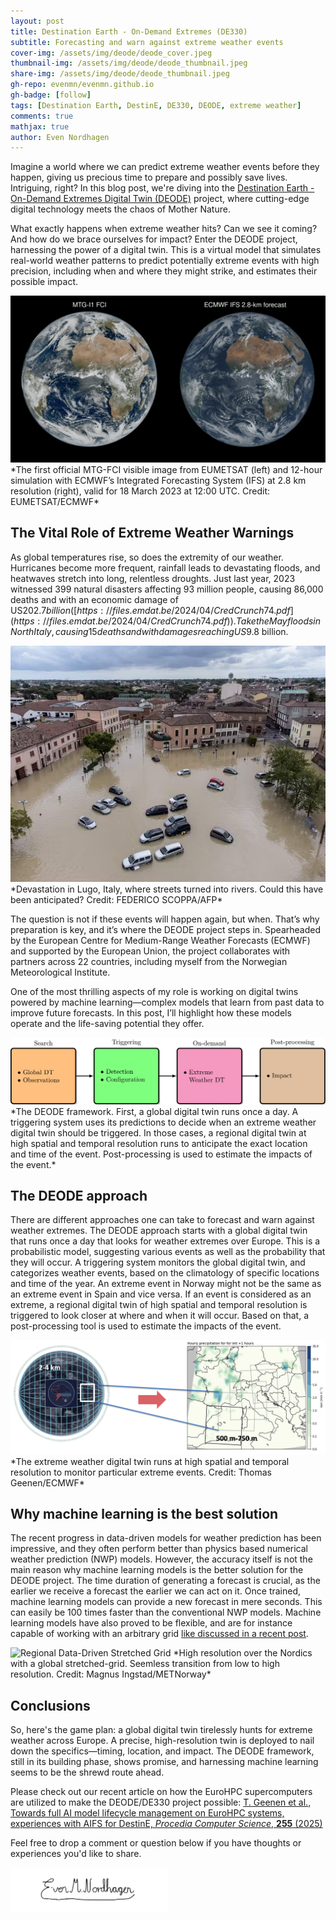 ```yaml
---
layout: post
title: Destination Earth - On-Demand Extremes (DE330)
subtitle: Forecasting and warn against extreme weather events
cover-img: /assets/img/deode/deode_cover.jpeg
thumbnail-img: /assets/img/deode/deode_thumbnail.jpeg
share-img: /assets/img/deode/deode_thumbnail.jpeg
gh-repo: evenmn/evenmn.github.io
gh-badge: [follow]
tags: [Destination Earth, DestinE, DE330, DEODE, extreme weather]
comments: true
mathjax: true
author: Even Nordhagen
---
```


Imagine a world where we can predict extreme weather events before they happen, giving us precious time to prepare and possibly save lives. Intriguing, right? In this blog post, we're diving into the [Destination Earth - On-Demand Extremes Digital Twin (DEODE)](https://destine.ecmwf.int/provider/on-demand-extremes-digital-twin/) project, where cutting-edge digital technology meets the chaos of Mother Nature.

What exactly happens when extreme weather hits? Can we see it coming? And how do we brace ourselves for impact? Enter the DEODE project, harnessing the power of a digital twin. This is a virtual model that simulates real-world weather patterns to predict potentially extreme events with high precision, including when and where they might strike, and estimates their possible impact.

<img src="/assets/img/deode/deode_1.gif" alt="Destination Earth Digital Twin" class="img-responsive-center">
*The first official MTG-FCI visible image from EUMETSAT (left) and 12-hour simulation with ECMWF’s Integrated Forecasting System (IFS) at 2.8 km resolution (right), valid for 18 March 2023 at 12:00 UTC. Credit: EUMETSAT/ECMWF*

## The Vital Role of Extreme Weather Warnings
As global temperatures rise, so does the extremity of our weather. Hurricanes become more frequent, rainfall leads to devastating floods, and heatwaves stretch into long, relentless droughts. Just last year, 2023 witnessed 399 natural disasters affecting 93 million people, causing 86,000 deaths and with an economic damage of US$202.7 billion ([https://files.emdat.be/2024/04/CredCrunch74.pdf](https://files.emdat.be/2024/04/CredCrunch74.pdf)). Take the May floods in North Italy, causing 15 deaths and with damages reaching US$9.8 billion.

<img src="/assets/img/deode/deode_2.jpeg" alt="Flood Event Italy 2023" class="img-responsive-center">
*Devastation in Lugo, Italy, where streets turned into rivers. Could this have been anticipated? Credit: FEDERICO SCOPPA/AFP*

The question is not if these events will happen again, but when. That’s why preparation is key, and it’s where the DEODE project steps in. Spearheaded by the European Centre for Medium-Range Weather Forecasts (ECMWF) and supported by the European Union, the project collaborates with partners across 22 countries, including myself from the Norwegian Meteorological Institute.

One of the most thrilling aspects of my role is working on digital twins powered by machine learning—complex models that learn from past data to improve future forecasts. In this post, I’ll highlight how these models operate and the life-saving potential they offer.

<img src="/assets/img/deode/deode_6.png" alt="DEODE Framework" class="img-responsive-center">
*The DEODE framework. First, a global digital twin runs once a day. A triggering system uses its predictions to decide when an extreme weather digital twin should be triggered. In those cases, a regional digital twin at high spatial and temporal resolution runs to anticipate the exact location and time of the event. Post-processing is used to estimate the impacts of the event.*

## The DEODE approach
There are different approaches one can take to forecast and warn against weather extremes. The DEODE approach starts with a global digital twin that runs once a day that looks for weather extremes over Europe. This is a probabilistic model, suggesting various events as well as the probability that they will occur. A triggering system monitors the global digital twin, and categorizes weather events, based on the climatology of specific locations and time of the year. An extreme event in Norway might not be the same as an extreme event in Spain and vice versa. If an event is considered as an extreme, a regional digital twin of high spatial and temporal resolution is triggered to look closer at where and when it will occur. Based on that, a post-processing tool is used to estimate the impacts of the event. 

<img src="/assets/img/deode/deode_4.png" alt="Regional Extreme Event Digital Twin DT" class="img-responsive-center">
*The extreme weather digital twin runs at high spatial and temporal resolution to monitor particular extreme events. Credit: Thomas Geenen/ECMWF*

## Why machine learning is the best solution
The recent progress in data-driven models for weather prediction has been impressive, and they often perform better than physics based numerical weather prediction (NWP) models. However, the accuracy itself is not the main reason why machine learning models is the better solution for the DEODE project. The time duration of generating a forecast is crucial, as the earlier we receive a forecast the earlier we can act on it. Once trained, machine learning models can provide a new forecast in mere seconds. This can easily be 100 times faster than the conventional NWP models. Machine learning models have also proved to be flexible, and are for instance capable of working with an arbitrary grid [like discussed in a recent post](https://evenmn.github.io/2024-09-12-stretched-grid/).

<img src="/assets/img/deode/deode_5.png" alt="Regional Data-Driven Stretched Grid" class="img-responsive-center">
*High resolution over the Nordics with a global stretched-grid. Seemless transition from low to high resolution. Credit: Magnus Ingstad/METNorway*

## Conclusions
So, here's the game plan: a global digital twin tirelessly hunts for extreme weather across Europe. A precise, high-resolution twin is deployed to nail down the specifics—timing, location, and impact. The DEODE framework, still in its building phase, shows promise, and harnessing machine learning seems to be the shrewd route ahead.

Please check out our recent article on how the EuroHPC supercomputers are utilized to make the DEODE/DE330 project possible: [T. Geenen et al., Towards full AI model lifecycle management on EuroHPC systems, experiences with AIFS for DestinE, *Procedia Computer Science*, **255** (2025)](https://www.sciencedirect.com/science/article/pii/S1877050925006258)

Feel free to drop a comment or question below if you have thoughts or experiences you'd like to share.

<div class="signature">
    <img src="/assets/img/signature.png" alt="Signature" style="width: 50%;">
</div>
